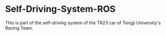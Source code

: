 # Self-Driving-System-ROS
This is part of the self-driving system of the TR23 car of Tongji University's Racing Team.
